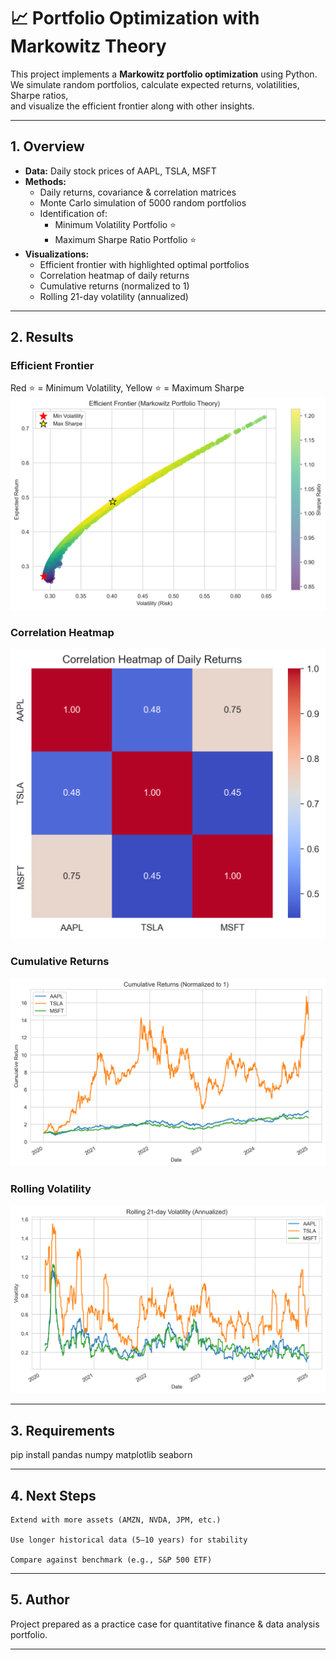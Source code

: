 # 📈 Portfolio Optimization with Markowitz Theory

This project implements a **Markowitz portfolio optimization** using Python.  
We simulate random portfolios, calculate expected returns, volatilities, Sharpe ratios,  
and visualize the efficient frontier along with other insights.

---

## 1. Overview
- **Data:** Daily stock prices of AAPL, TSLA, MSFT  
- **Methods:**
  - Daily returns, covariance & correlation matrices  
  - Monte Carlo simulation of 5000 random portfolios  
  - Identification of:
    - Minimum Volatility Portfolio ⭐
    - Maximum Sharpe Ratio Portfolio ⭐  
- **Visualizations:**
  - Efficient frontier with highlighted optimal portfolios  
  - Correlation heatmap of daily returns  
  - Cumulative returns (normalized to 1)  
  - Rolling 21-day volatility (annualized)  

---

## 2. Results

### Efficient Frontier
Red ⭐ = Minimum Volatility, Yellow ⭐ = Maximum Sharpe  
![Efficient Frontier](images/efficient_frontier.png)

### Correlation Heatmap
![Correlation Heatmap](images/correlation_heatmap.png)

### Cumulative Returns
![Cumulative Returns](images/cumulative_returns.png)

### Rolling Volatility
![Rolling Volatility](images/rolling_volatility.png)

---

## 3. Requirements

pip install pandas numpy matplotlib seaborn

---

## 4. Next Steps

    Extend with more assets (AMZN, NVDA, JPM, etc.)

    Use longer historical data (5–10 years) for stability

    Compare against benchmark (e.g., S&P 500 ETF)

---

## 5. Author

Project prepared as a practice case for quantitative finance & data analysis portfolio.

---
